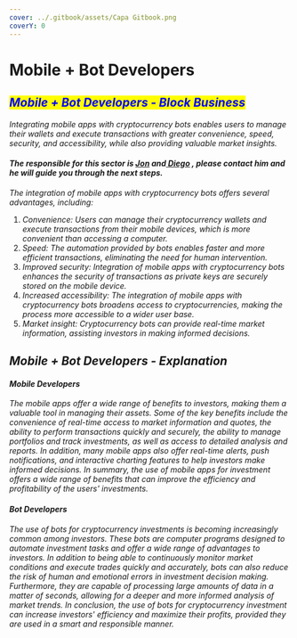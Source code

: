 ```yaml
---
cover: ../.gitbook/assets/Capa Gitbook.png
coverY: 0
---
```


# Mobile + Bot Developers

## _<mark style="color:blue;">Mobile + Bot Developers - Block Business</mark>_&#x20;

_Integrating mobile apps with cryptocurrency bots enables users to manage their wallets and execute transactions with greater convenience, speed, security, and accessibility, while also providing valuable market insights._

#### _The responsible for this sector is_  [_Jon_](https://t.me/Jhoncubbinsdev) _and_[ _Diego_](https://t.me/bullMarketcrypton)  _, please contact him and he will guide you through the next steps._

_The integration of mobile apps with cryptocurrency bots offers several advantages, including:_

1. _Convenience: Users can manage their cryptocurrency wallets and execute transactions from their mobile devices, which is more convenient than accessing a computer._
2. _Speed: The automation provided by bots enables faster and more efficient transactions, eliminating the need for human intervention._
3. _Improved security: Integration of mobile apps with cryptocurrency bots enhances the security of transactions as private keys are securely stored on the mobile device._
4. _Increased accessibility: The integration of mobile apps with cryptocurrency bots broadens access to cryptocurrencies, making the process more accessible to a wider user base._
5. _Market insight: Cryptocurrency bots can provide real-time market information, assisting investors in making informed decisions._

## _Mobile + Bot Developers - Explanation_

#### _Mobile Developers_

_The mobile apps offer a wide range of benefits to investors, making them a valuable tool in managing their assets. Some of the key benefits include the convenience of real-time access to market information and quotes, the ability to perform transactions quickly and securely, the ability to manage portfolios and track investments, as well as access to detailed analysis and reports. In addition, many mobile apps also offer real-time alerts, push notifications, and interactive charting features to help investors make informed decisions. In summary, the use of mobile apps for investment offers a wide range of benefits that can improve the efficiency and profitability of the users' investments._

#### _Bot Developers_

_The use of bots for cryptocurrency investments is becoming increasingly common among investors. These bots are computer programs designed to automate investment tasks and offer a wide range of advantages to investors. In addition to being able to continuously monitor market conditions and execute trades quickly and accurately, bots can also reduce the risk of human and emotional errors in investment decision making. Furthermore, they are capable of processing large amounts of data in a matter of seconds, allowing for a deeper and more informed analysis of market trends. In conclusion, the use of bots for cryptocurrency investment can increase investors' efficiency and maximize their profits, provided they are used in a smart and responsible manner._
